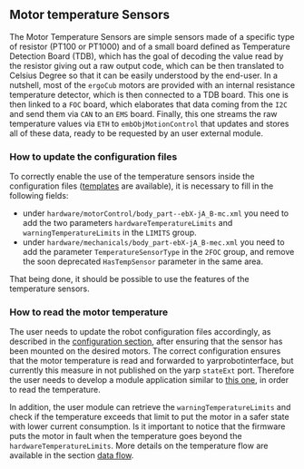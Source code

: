 ## Motor temperature Sensors

The Motor Temperature Sensors are simple sensors made of a specific type of resistor (PT100 or PT1000) and of a small board defined as Temperature Detection Board (TDB), which has the goal of decoding the value read by the resistor giving out a raw output code, which can be then translated to Celsius Degree so that it can be easily understood by the end-user.
In a nutshell, most of the `ergoCub` motors are provided with an internal resistance temperature detector, which is then connected to a TDB board. This one is then linked to a `FOC` board, which elaborates that data coming from the `I2C` and send them via `CAN` to an `EMS` board. Finally, this one streams the raw temperature values via `ETH` to `embObjMotionControl` that updates and stores all of these data, ready to be requested by an user external module.


### How to update the configuration files

To correctly enable the use of the temperature sensors inside the configuration files ([templates](https://github.com/robotology/robots-configuration/tree/devel/iCubTemplates/iCubTemplateV6_0) are available), it is necessary to fill in the following fields:

- under `hardware/motorControl/body_part--ebX-jA_B-mc.xml` you need to add the two parameters `hardwareTemperatureLimits` and `warningTemperatureLimits` in the `LIMITS` group.
- under `hardware/mechanicals/body_part-ebX-jA_B-mec.xml` you need to add the parameter `TemperatureSensorType` in the `2FOC` group, and remove the soon deprecated `HasTempSensor` parameter in the same area.

That being done, it should be possible to use the features of the temperature sensors.

### How to read the motor temperature
The user needs to update the robot configuration files accordingly, as described in the [configuration section](#how-to-update-the-configuration-files), after ensuring that the sensor has been mounted on the desired motors.
The correct configuration ensures that the motor temperature is read and forwarded to yarprobotinterface, but currently this measure in not published on the yarp `stateExt` port. Therefore the user needs to develop a module application similar to [this one](https://github.com/MSECode/motionControlModule), in order to read the temperature.

In addition, the user module can retrieve the `warningTemperatureLimits` and check if the temperature exceeds that limit to put the motor in a safer state with lower current consumption.
Is it important to notice that the firmware puts the motor in fault when the temperature goes beyond the `hardwareTemperatureLimits`.
More details on the temperature flow are available in the section [data flow](../software/dataflow.md).

